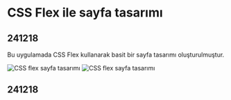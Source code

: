 <h1>CSS Flex ile sayfa tasarımı</h1>
<detailes>
<h2>241218</h2>
<p>Bu uygulamada CSS Flex kullanarak basit bir sayfa tasarımı oluşturulmuştur.</p>
<img src="241218/ss.png" alt="CSS flex sayfa tasarımı">
<img src="241218/ss2.png" alt="CSS flex sayfa tasarımı">
</detailes>
<h2>241218</h2>
